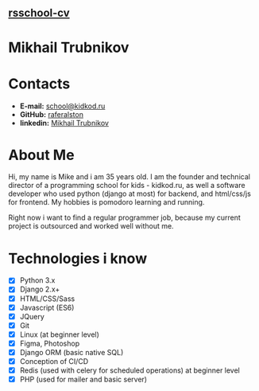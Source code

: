 ## [rsschool-cv](rsccool-cv)

# Mikhail Trubnikov

# Contacts

* **E-mail:** [school@kidkod.ru](school@kidkod.ru)
* **GitHub:** [raferalston](https://github.com/raferalston)
* **linkedin:** [Mikhail Trubnikov](https://www.linkedin.com/in/mikhail-trubnikov-b6b808164)

# About Me

Hi, my name is Mike and i am 35 years old. I am the founder and technical director of a programming school for kids - kidkod.ru, as well a software developer who used python (django at most) for backend, and html/css/js for frontend. My hobbies is pomodoro learning and running.

Right now i want to find a regular programmer job, because my current project is outsourced and worked well without me.

# Technologies i know

- [x] Python 3.x
- [x] Django 2.x+
- [x] HTML/CSS/Sass
- [x] Javascript (ES6)
- [x] JQuery
- [x] Git
- [x] Linux (at beginner level)
- [x] Figma, Photoshop 
- [x] Django ORM (basic native SQL)
- [x] Conception of CI/CD
- [x] Redis (used with celery for scheduled operations) at beginner level    
- [x] PHP (used for mailer and basic server) 

